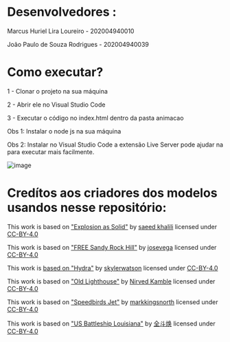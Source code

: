 # Desenvolvedores :

Marcus Huriel Lira Loureiro - 202004940010

João Paulo de Souza Rodrigues - 202004940039

# Como executar?

1 - Clonar o projeto na sua máquina


2 - Abrir ele no Visual Studio Code


3 - Executar o código no index.html dentro da pasta animacao

Obs 1: Instalar o node js na sua máquina


Obs 2: Instalar no Visual Studio Code a extensão Live Server pode ajudar na para executar mais facilmente.

![image](https://github.com/MarskyH/Trabalho02-CG/assets/70539396/753dbbfa-6d39-431d-9128-7c9a914c37b1)

# Credítos aos criadores dos modelos usandos nesse repositório:
This work is based on ["Explosion as Solid"](https://sketchfab.com/3d-models/explosion-as-solid-be45bff647324db5b12fec5f5556a621) by [saeed khalili](https://sketchfab.com/saeedkhalili.ir) licensed under [CC-BY-4.0](http://creativecommons.org/licenses/by/4.0/)

This work is based on ["FREE Sandy Rock Hill"](https://sketchfab.com/3d-models/free-sandy-rock-hill-013eac9da6114be0b32bab4008957ab7) by [josevega](https://sketchfab.com/josevega) licensed under [CC-BY-4.0](http://creativecommons.org/licenses/by/4.0/)

This work is [based on "Hydra"](https://sketchfab.com/3d-models/hydra-711ae20d1840408f9fba56237b361bc1) by [skylerwatson](https://sketchfab.com/skylerwatson) licensed under [CC-BY-4.0](http://creativecommons.org/licenses/by/4.0/)

This work is based on ["Old Lighthouse"](https://sketchfab.com/3d-models/old-lighthouse-19e1ff049db74dc8b6173976417c1048) by [Nirved Kamble](https://sketchfab.com/nirved) licensed under [CC-BY-4.0](http://creativecommons.org/licenses/by/4.0/)

This work is based on ["Speedbirds Jet"](https://sketchfab.com/3d-models/speedbirds-jet-d62581e0c2a249afb97e9be5f4234d59) by [markkingsnorth](https://sketchfab.com/markkingsnorth) licensed under [CC-BY-4.0](http://creativecommons.org/licenses/by/4.0/)

This work is based on ["US Battleship Louisiana"](https://sketchfab.com/3d-models/us-battleship-louisiana-d3087bb4f55848b4b0eb987f59357bba) by [全斗焕](https://sketchfab.com/lxyun_2) licensed under [CC-BY-4.0](http://creativecommons.org/licenses/by/4.0/)
